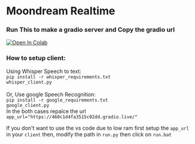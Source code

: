 # Moondream Realtime
### Run This to make a gradio server and Copy the gradio url
[![Open In Colab](https://colab.research.google.com/assets/colab-badge.svg)](https://colab.research.google.com/github/neuralfalcon/moondream-realtime/blob/main/Moondream_Realtime.ipynb) <br>
### How to setup client:
Using Whisper Speech to text:<br>
```pip install -r whisper_requirements.txt```<br>
```whisper_client.py```
<br><br>
Or, Use google Speech Recognition: <br>
```pip install -r google_requirements.txt```<br>
```google_client.py```<br>
In the both cases repalce the url
```app_url="https://460c1d4fa3515c02dd.gradio.live/" ```

If you don't want to use the vs code due to low ram
first setup the ``app_url`` in your ```client``` then, 
modify the path in ```run.py``` then click on ```run.bat```
